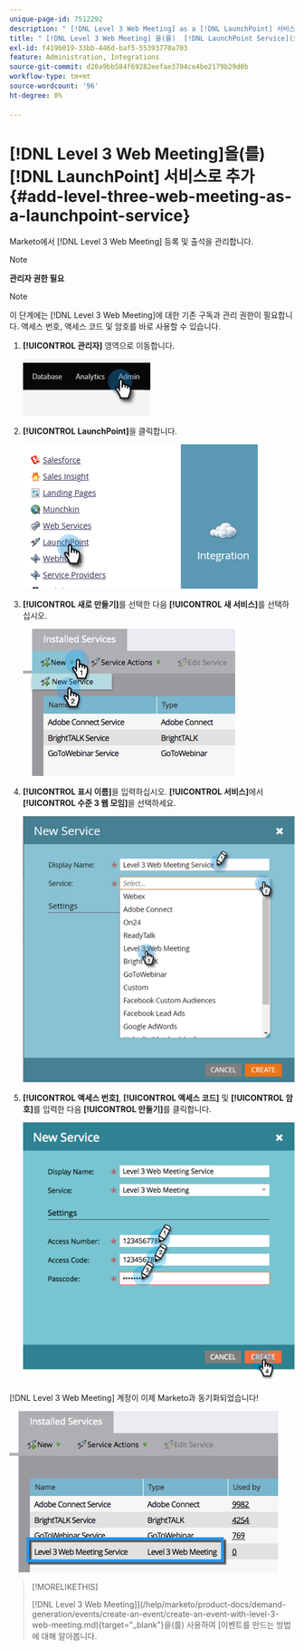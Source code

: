 ```yaml
---
unique-page-id: 7512292
description: " [!DNL Level 3 Web Meeting] as a [!DNL LaunchPoint] 서비스 - Marketo 문서 - 제품 설명서 추가"
title: " [!DNL Level 3 Web Meeting] 을(를)  [!DNL LaunchPoint Service](으)로 추가"
exl-id: f419b019-33bb-446d-baf5-55393770a703
feature: Administration, Integrations
source-git-commit: d20a9bb584f69282eefae3704ce4be2179b29d0b
workflow-type: tm+mt
source-wordcount: '96'
ht-degree: 0%

---
```


# [!DNL Level 3 Web Meeting]을(를) [!DNL LaunchPoint] 서비스로 추가 {#add-level-three-web-meeting-as-a-launchpoint-service}

Marketo에서 [!DNL Level 3 Web Meeting] 등록 및 출석을 관리합니다.

>[!NOTE]
>
>**관리자 권한 필요**

>[!NOTE]
>
>이 단계에는 [!DNL Level 3 Web Meeting]에 대한 기존 구독과 관리 권한이 필요합니다. 액세스 번호, 액세스 코드 및 암호를 바로 사용할 수 있습니다.

1. **[!UICONTROL 관리자]** 영역으로 이동합니다.

   ![](assets/add-level-three-web-meeting-as-a-launchpoint-service-1.png)

1. **[!UICONTROL LaunchPoint]**&#x200B;을 클릭합니다.

   ![](assets/add-level-three-web-meeting-as-a-launchpoint-service-2.png)

1. **[!UICONTROL 새로 만들기]**&#x200B;를 선택한 다음 **[!UICONTROL 새 서비스]**&#x200B;를 선택하십시오.

   ![](assets/add-level-three-web-meeting-as-a-launchpoint-service-3.png)

1. **[!UICONTROL 표시 이름]**&#x200B;을 입력하십시오. **[!UICONTROL 서비스]**&#x200B;에서 **[!UICONTROL 수준 3 웹 모임]**&#x200B;을 선택하세요.

   ![](assets/add-level-three-web-meeting-as-a-launchpoint-service-4.png)

1. **[!UICONTROL 액세스 번호]**, **[!UICONTROL 액세스 코드]** 및 **[!UICONTROL 암호]**&#x200B;를 입력한 다음 **[!UICONTROL 만들기]**&#x200B;를 클릭합니다.

   ![](assets/add-level-three-web-meeting-as-a-launchpoint-service-5.png)

[!DNL Level 3 Web Meeting] 계정이 이제 Marketo과 동기화되었습니다!

![](assets/add-level-three-web-meeting-as-a-launchpoint-service-6.png)

>[!MORELIKETHIS]
>
> [!DNL Level 3 Web Meeting]](/help/marketo/product-docs/demand-generation/events/create-an-event/create-an-event-with-level-3-web-meeting.md){target="_blank"}을(를) 사용하여 [이벤트를 만드는 방법에 대해 알아봅니다.
